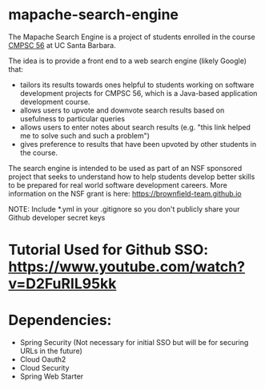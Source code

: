 # mapache-search-engine

The Mapache Search Engine is a project of students enrolled in the course [CMPSC 56](https://ucsb-cs56.github.io) at UC Santa Barbara.

The idea is to provide a front end to a web search engine (likely Google) that:
* tailors its results towards ones helpful to students working on software development projects for CMPSC 56, which is a Java-based application development course.  
* allows users to upvote and downvote search results based on usefulness to particular queries
* allows users to enter notes about search results (e.g. "this link helped me to solve such and such a problem")
* gives preference to results that have been upvoted by other students in the course.

The search engine is intended to be used as part of an NSF sponsored project that seeks to understand how to help students develop better skills to be prepared for real world software development careers.   More information on the NSF grant is here: <https://brownfield-team.github.io>

NOTE: Include *.yml in your .gitignore so you don't publicly share your Github developer secret keys

# Tutorial Used for Github SSO: https://www.youtube.com/watch?v=D2FuRIL95kk

# Dependencies:

* Spring Security (Not necessary for initial SSO but will be for securing URLs in the future)
* Cloud Oauth2
* Cloud Security
* Spring Web Starter
